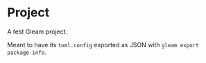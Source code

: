 # Project

A test Gleam project.

Meant to have its `toml.config` exported as JSON with `gleam export package-info`.

